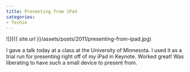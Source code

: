 ```yaml
---
title: Presenting from iPad
categories:
- Techie
---
```


![]({{ site.url }}/assets/posts/2011/presenting-from-ipad.jpg)
  



I gave a talk today at a class at the University of Minnesota. I used it as a trial run for presenting right off of my iPad in Keynote. Worked great! Was liberating to have such a small device to present from.
